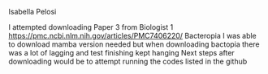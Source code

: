 Isabella Pelosi

I attempted downloading Paper 3 from Biologist 1 
https://pmc.ncbi.nlm.nih.gov/articles/PMC7406220/ Bacteropia
I was able to download mamba version needed but when downloading bactopia there was a lot of lagging and test finishing kept hanging
Next steps after downloading would be to attempt running the codes listed in the github



